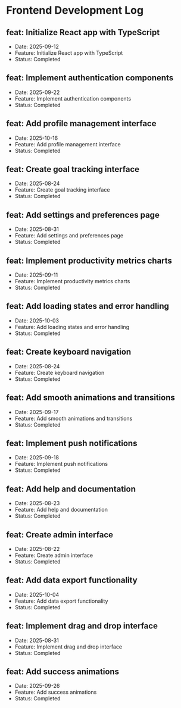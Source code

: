 # Frontend Development Log


## feat: Initialize React app with TypeScript
- Date: 2025-09-12
- Feature: Initialize React app with TypeScript
- Status: Completed

## feat: Implement authentication components
- Date: 2025-09-22
- Feature: Implement authentication components
- Status: Completed

## feat: Add profile management interface
- Date: 2025-10-16
- Feature: Add profile management interface
- Status: Completed

## feat: Create goal tracking interface
- Date: 2025-08-24
- Feature: Create goal tracking interface
- Status: Completed

## feat: Add settings and preferences page
- Date: 2025-08-31
- Feature: Add settings and preferences page
- Status: Completed

## feat: Implement productivity metrics charts
- Date: 2025-09-11
- Feature: Implement productivity metrics charts
- Status: Completed

## feat: Add loading states and error handling
- Date: 2025-10-03
- Feature: Add loading states and error handling
- Status: Completed

## feat: Create keyboard navigation
- Date: 2025-08-24
- Feature: Create keyboard navigation
- Status: Completed

## feat: Add smooth animations and transitions
- Date: 2025-09-17
- Feature: Add smooth animations and transitions
- Status: Completed

## feat: Implement push notifications
- Date: 2025-09-18
- Feature: Implement push notifications
- Status: Completed

## feat: Add help and documentation
- Date: 2025-08-23
- Feature: Add help and documentation
- Status: Completed

## feat: Create admin interface
- Date: 2025-08-22
- Feature: Create admin interface
- Status: Completed

## feat: Add data export functionality
- Date: 2025-10-04
- Feature: Add data export functionality
- Status: Completed

## feat: Implement drag and drop interface
- Date: 2025-08-31
- Feature: Implement drag and drop interface
- Status: Completed

## feat: Add success animations
- Date: 2025-09-26
- Feature: Add success animations
- Status: Completed
